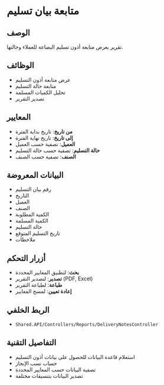 # متابعة بيان تسليم

## الوصف
تقرير يعرض متابعة أذون تسليم البضاعة للعملاء وحالتها.

## الوظائف
- عرض متابعة أذون التسليم
- متابعة حالة التسليم
- تحليل الكميات المسلمة
- تصدير التقرير

## المعايير
- **من تاريخ**: تاريخ بداية الفترة
- **إلى تاريخ**: تاريخ نهاية الفترة
- **العميل**: تصفية حسب العميل
- **حالة التسليم**: تصفية حسب حالة التسليم
- **الصنف**: تصفية حسب الصنف

## البيانات المعروضة
- رقم بيان التسليم
- التاريخ
- العميل
- الصنف
- الكمية المطلوبة
- الكمية المسلمة
- حالة التسليم
- تاريخ التسليم المتوقع
- ملاحظات

## أزرار التحكم
- **بحث**: لتطبيق المعايير المحددة
- **تصدير**: لتصدير التقرير (PDF, Excel)
- **طباعة**: لطباعة التقرير
- **إعادة تعيين**: لمسح المعايير

## الربط الخلفي
- `Shared.API/Controllers/Reports/DeliveryNotesController`

## التفاصيل التقنية
- استعلام قاعدة البيانات للحصول على بيانات أذون التسليم
- حساب نسب الإنجاز
- تصفية البيانات حسب المعايير المحددة
- تصدير البيانات بتنسيقات مختلفة
